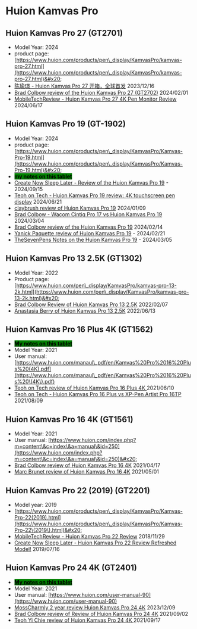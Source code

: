 # Huion Kamvas Pro

## Huion Kamvas Pro 27 (GT2701)

* Model Year: 2024
* product page: [https://www.huion.com/products/pen\_display/KamvasPro/kamvas-pro-27.html](https://www.huion.com/products/pen\_display/KamvasPro/kamvas-pro-27.html)&#x20;
* [陈瑜璟 - Huion Kamvas Pro 27 开箱，全球首发](https://www.youtube.com/watch?v=n4Jly9fYHjo) 2023/12/16&#x20;
* [Brad Colbow review of the Huion Kamvas Pro 27 (GT2702)](https://www.youtube.com/watch?v=-NoCdSWq8AM) 2024/02/01
* [MobileTechReview - Huion Kamvas Pro 27 4K Pen Monitor Review](https://www.youtube.com/watch?v=DAe2T85zyz0) 2024/06/17&#x20;

## Huion Kamvas Pro 19 (GT-1902)

* Model Year: 2024
* product page: [https://www.huion.com/products/pen\_display/KamvasPro/Kamvas-Pro-19.html](https://www.huion.com/products/pen\_display/KamvasPro/Kamvas-Pro-19.html)&#x20;
* [<mark style="background-color:green;">**my notes on this tablet**</mark>](7p-notes-huion-gt1902.md)&#x20;
* [Create Now Sleep Later - Review of the Huion Kamvas Pro 19](https://www.youtube.com/watch?v=5AWpKgv8jdY) - 2024/09/15&#x20;
* [Teoh on Tech - Huion Kamvas Pro 19 review: 4K touchscreen pen display](https://www.youtube.com/watch?v=oSdZYmkOGKE) 2024/06/21&#x20;
* [claybrush review of Huion Kamvas Pro 19](https://www.youtube.com/watch?v=hvrPw6mlrlQ) 2024/01/09
* [Brad Colbow - Wacom Cintiq Pro 17 vs Huion Kamvas Pro 19](https://www.youtube.com/watch?v=6kh07G\_L\_qU) 2024/03/04
* [Brad Colbow review of the Huion Kamvas Pro 19](https://www.youtube.com/watch?v=WxdFXfuPvN4) 2024/02/14
* [Yanick Paquette review of Huion Kamvas Pro 19](https://www.youtube.com/watch?v=t-Qo1jTVibY) - 2024/02/21
* [TheSevenPens Notes on the Huion Kamvas Pro 19](https://www.youtube.com/watch?v=CnTBrhUhciM) - 2024/03/05

## Huion Kamvas Pro 13 2.5K (GT1302)

* Model Year: 2022
* Product page: [https://www.huion.com/pen\_display/KamvasPro/kamvas-pro-13-2k.html](https://www.huion.com/pen\_display/KamvasPro/kamvas-pro-13-2k.html)&#x20;
* [Brad Colbow Review of Huion Kamvas Pro 13 2.5K](https://youtu.be/8Zqmvccypuc) 2022/02/07
* [Anastasia Berry of Huion Kamvas Pro 13 2.5K](https://youtu.be/UXPdIF1cZp0) 2022/06/13

## Huion Kamvas Pro 16 Plus 4K (GT1562)

* [<mark style="background-color:green;">**My notes on this tablet**</mark>](7p-notes-huion-gt1562.md)
* Model Year: 2021
* User manual: [https://www.huion.com/manaul\_pdf/en/Kamvas%20Pro%2016%20Plus%20(4K).pdf](https://www.huion.com/manaul\_pdf/en/Kamvas%20Pro%2016%20Plus%20\(4K\).pdf)
* [Teoh on Tech review of Huion Kamvas Pro 16 Plus 4K ](https://www.youtube.com/watch?v=0sfbhhXoR8E)2021/06/10
* [Teoh on Tech - Huion Kamvas Pro 16 Plus vs XP-Pen Artist Pro 16TP](https://youtu.be/aXXdPzw1FFk) 2021/08/09

## Huion Kamvas Pro 16 4K (GT1561)

* Model Year: 2021
* User manual: [https://www.huion.com/index.php?m=content\&c=index\&a=manual\&id=250](https://www.huion.com/index.php?m=content\&c=index\&a=manual\&id=250)&#x20;
* [Brad Colbow review of Huion Kamvas Pro 16 4K](https://youtu.be/7P3RW0JxgPU) 2021/04/17&#x20;
* [Marc Brunet review of Huion Kamvas Pro 16 4K](https://youtu.be/KlBDEezxjiw) 2021/05/01

## Huion Kamvas Pro 22 (2019) (GT2201)

* Model year: 2019
* [https://www.huion.com/products/pen\_display/KamvasPro/Kamvas-Pro-22(2019).html](https://www.huion.com/products/pen\_display/KamvasPro/Kamvas-Pro-22\(2019\).html)&#x20;
* [MobileTechReview - Huion Kamvas Pro 22 Review](https://www.youtube.com/watch?v=hTCEn-RNOhI) 2018/11/29
* [Create Now Sleep Later - Huion Kamvas Pro 22 Review Refreshed Model!](https://www.youtube.com/watch?v=rupg5osXQew) 2019/07/16&#x20;

## Huion Kamvas Pro 24 4K (GT2401)

* [<mark style="background-color:green;">**My notes on this tablet**</mark>](7p-notes-huion-gt2401.md)&#x20;
* Model Year: 2021
* User manual: [https://www.huion.com/user-manual-90](https://www.huion.com/user-manual-90) &#x20;
* [MossCharmly 2 year review Huion Kamvas Pro 24 4K](https://www.youtube.com/watch?v=XwD\_7x2S-7g) 2023/12/09
* [Brad Colbow review of Review of Huion Kamvas Pro 24 4K](https://www.youtube.com/watch?v=HvQxDrzgbOo) 2021/09/02
* [Teoh Yi Chie review of Huion Kamvas Pro 24 4K ](https://www.youtube.com/watch?v=r8k5qsgJXlM)2021/09/17

